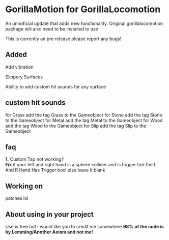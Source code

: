 # GorillaMotion for GorillaLocomotion
An unnoficial update that adds new functionality. Original gorillalocomotion package will also need to be installed to use



This is currently an pre release please report any bugs!

## Added

Add vibration

Slippery Surfaces

Ability to add custom hit sounds for any surface


## custom hit sounds
for Grass add the tag Grass to the Gameobject
for Stone add the tag Stone to the Gameobject
for Metal add the tag Metal to the Gameobject
for Wood add the tag Wood to the Gameobject
for Slip add the tag Slip to the Gameobject

## faq 
**1.**
Custom Tap not working?                                                                
**Fix**
if your left and right hand is a sphere collider and is trigger tick the L And R Hand Has Trigger box!
else leave it blank

## Working on 
patches lol

## About using in your project
Use is free but I would like you to credit me somewhere
**98% of the code is by Lemming/Another Axiom and not me!**
